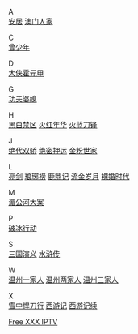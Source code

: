 A  
[安居](https://pcrock88.github.io/zb/lxj/A/安居.m3u)
[澳门人家](https://pcrock88.github.io/zb/lxj/A/澳门人家.m3u)

C  
[曾少年](https://pcrock88.github.io/zb/lxj/C/曾少年.m3u)

D  
[大侠霍元甲](https://pcrock88.github.io/zb/lxj/D/大侠霍元甲.m3u)


G  
[功夫婆媳](https://pcrock88.github.io/zb/lxj/G/功夫婆媳.m3u)

H  
[黑白禁区](https://pcrock88.github.io/zb/lxj/H/黑白禁区.m3u)
[火红年华](https://pcrock88.github.io/zb/lxj/H/火红年华.m3u)
[火蓝刀锋](https://pcrock88.github.io/zb/lxj/H/火蓝刀锋.m3u)

J  
[绝代双骄](https://pcrock88.github.io/zb/lxj/J/绝代双骄.m3u)
[绝密押运](https://pcrock88.github.io/zb/lxj/J/绝密押运.m3u)
[金粉世家](https://pcrock88.github.io/zb/lxj/J/金粉世家.m3u)

L  
[亮剑](https://pcrock88.github.io/zb/lxj/L/亮剑.m3u)
[琅琊榜](https://pcrock88.github.io/zb/lxj/L/琅琊榜.m3u)
[鹿鼎记](https://pcrock88.github.io/zb/lxj/L/鹿鼎记.m3u)
[流金岁月](https://pcrock88.github.io/zb/lxj/L/流金岁月.m3u)
[裸婚时代](https://pcrock88.github.io/zb/lxj/L/裸婚时代.m3u)

M  
[湄公河大案](https://pcrock88.github.io/zb/lxj/M/湄公河大案.m3u)

P  
[破冰行动](https://pcrock88.github.io/zb/lxj/P/破冰行动.m3u)

S  
[三国演义](https://pcrock88.github.io/zb/lxj/S/三国演义.m3u)
[水浒传](https://pcrock88.github.io/zb/lxj/S/水浒传.m3u)

W  
[温州一家人](https://pcrock88.github.io/zb/lxj/W/温州一家人.m3u)
[温州两家人](https://pcrock88.github.io/zb/lxj/W/温州两家人.m3u)
[温州三家人](https://pcrock88.github.io/zb/lxj/W/温州三家人.m3u)

X  
[雪中悍刀行](https://pcrock88.github.io/zb/lxj/X/雪中悍刀行.m3u)
[西游记](https://pcrock88.github.io/zb/lxj/X/西游记-1986.m3u)
[西游记续](https://pcrock88.github.io/zb/lxj/X/西游记续.m3u)




[Free XXX IPTV](http://adultiptv.net/all.m3u)

